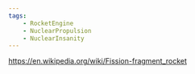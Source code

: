```yaml
---
tags:
    - RocketEngine
    - NuclearPropulsion
    - NuclearInsanity
---
```


https://en.wikipedia.org/wiki/Fission-fragment_rocket